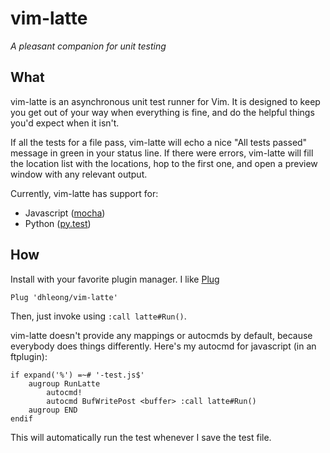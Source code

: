 vim-latte
=========

*A pleasant companion for unit testing*

## What

vim-latte is an asynchronous unit test runner for Vim. It is designed to keep you
get out of your way when everything is fine, and do the helpful things you'd expect
when it isn't.

If all the tests for a file pass, vim-latte will echo a nice "All tests passed"
message in green in your status line. If there were errors, vim-latte will fill
the location list with the locations, hop to the first one, and open a preview
window with any relevant output.

Currently, vim-latte has support for:

- Javascript ([mocha](https://mochajs.org/))
- Python ([py.test](http://pytest.org))

## How

Install with your favorite plugin manager. I like [Plug](https://github.com/junegunn/vim-plug)

```vim
Plug 'dhleong/vim-latte'
```

Then, just invoke using `:call latte#Run()`.

vim-latte doesn't provide any mappings or autocmds by default, because everybody
does things differently. Here's my autocmd for javascript (in an ftplugin):

```vim
if expand('%') =~# '-test.js$'
    augroup RunLatte
        autocmd!
        autocmd BufWritePost <buffer> :call latte#Run()
    augroup END
endif
```

This will automatically run the test whenever I save the test file.

